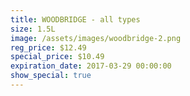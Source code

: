 ```yaml
---
title: WOODBRIDGE - all types
size: 1.5L
image: /assets/images/woodbridge-2.png
reg_price: $12.49
special_price: $10.49
expiration_date: 2017-03-29 00:00:00
show_special: true
---
```



